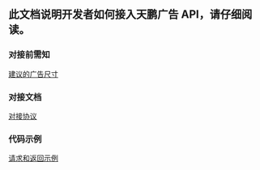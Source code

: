 ##  此文档说明开发者如何接入天鹏广告 API，请仔细阅读。

### 对接前需知

[建议的广告尺寸](doc_api/request_and_response.md)


### 对接文档


[对接协议](doc_in_chinese/request_and_response.md)


### 代码示例

 [请求和返回示例](doc_in_chinese/sample_of_request_and_response.md)


